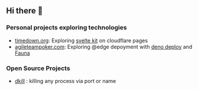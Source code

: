 ## Hi there 👋

### Personal projects exploring technologies

- [timedown.org](https://timedown.org/): Exploring [svelte kit](https://kit.svelte.dev/) on cloudflare pages
- [agileteampoker.com](https://agileteampoker.com): Exploring @edge depoyment with [deno deploy](https://deno.com/deploy) and [Fauna](https://fauna.com/)

### Open Source Projects
- [dkill](https://github.com/sylc/dkill) : killing any process via port or name 

<!--
**sylc/sylc** is a ✨ _special_ ✨ repository because its `README.md` (this file) appears on your GitHub profile.

Here are some ideas to get you started:

- 🔭 I’m currently working on ...
- 🌱 I’m currently learning ...
- 👯 I’m looking to collaborate on ...
- 🤔 I’m looking for help with ...
- 💬 Ask me about ...
- 📫 How to reach me: ...
- 😄 Pronouns: ...
- ⚡ Fun fact: ...
-->
